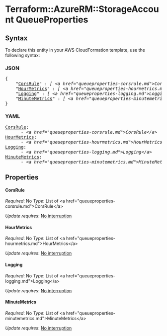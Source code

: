 # Terraform::AzureRM::StorageAccount QueueProperties

## Syntax

To declare this entity in your AWS CloudFormation template, use the following syntax:

### JSON

<pre>
{
    "<a href="#corsrule" title="CorsRule">CorsRule</a>" : <i>[ &lt;a href=&#34;queueproperties-corsrule.md&#34;&gt;CorsRule&lt;/a&gt;, ... ]</i>,
    "<a href="#hourmetrics" title="HourMetrics">HourMetrics</a>" : <i>[ &lt;a href=&#34;queueproperties-hourmetrics.md&#34;&gt;HourMetrics&lt;/a&gt;, ... ]</i>,
    "<a href="#logging" title="Logging">Logging</a>" : <i>[ &lt;a href=&#34;queueproperties-logging.md&#34;&gt;Logging&lt;/a&gt;, ... ]</i>,
    "<a href="#minutemetrics" title="MinuteMetrics">MinuteMetrics</a>" : <i>[ &lt;a href=&#34;queueproperties-minutemetrics.md&#34;&gt;MinuteMetrics&lt;/a&gt;, ... ]</i>
}
</pre>

### YAML

<pre>
<a href="#corsrule" title="CorsRule">CorsRule</a>: <i>
      - &lt;a href=&#34;queueproperties-corsrule.md&#34;&gt;CorsRule&lt;/a&gt;</i>
<a href="#hourmetrics" title="HourMetrics">HourMetrics</a>: <i>
      - &lt;a href=&#34;queueproperties-hourmetrics.md&#34;&gt;HourMetrics&lt;/a&gt;</i>
<a href="#logging" title="Logging">Logging</a>: <i>
      - &lt;a href=&#34;queueproperties-logging.md&#34;&gt;Logging&lt;/a&gt;</i>
<a href="#minutemetrics" title="MinuteMetrics">MinuteMetrics</a>: <i>
      - &lt;a href=&#34;queueproperties-minutemetrics.md&#34;&gt;MinuteMetrics&lt;/a&gt;</i>
</pre>

## Properties

#### CorsRule

_Required_: No
_Type_: List of &lt;a href=&#34;queueproperties-corsrule.md&#34;&gt;CorsRule&lt;/a&gt;

_Update requires_: [No interruption](https://docs.aws.amazon.com/AWSCloudFormation/latest/UserGuide/using-cfn-updating-stacks-update-behaviors.html#update-no-interrupt)

#### HourMetrics

_Required_: No
_Type_: List of &lt;a href=&#34;queueproperties-hourmetrics.md&#34;&gt;HourMetrics&lt;/a&gt;

_Update requires_: [No interruption](https://docs.aws.amazon.com/AWSCloudFormation/latest/UserGuide/using-cfn-updating-stacks-update-behaviors.html#update-no-interrupt)

#### Logging

_Required_: No
_Type_: List of &lt;a href=&#34;queueproperties-logging.md&#34;&gt;Logging&lt;/a&gt;

_Update requires_: [No interruption](https://docs.aws.amazon.com/AWSCloudFormation/latest/UserGuide/using-cfn-updating-stacks-update-behaviors.html#update-no-interrupt)

#### MinuteMetrics

_Required_: No
_Type_: List of &lt;a href=&#34;queueproperties-minutemetrics.md&#34;&gt;MinuteMetrics&lt;/a&gt;

_Update requires_: [No interruption](https://docs.aws.amazon.com/AWSCloudFormation/latest/UserGuide/using-cfn-updating-stacks-update-behaviors.html#update-no-interrupt)

